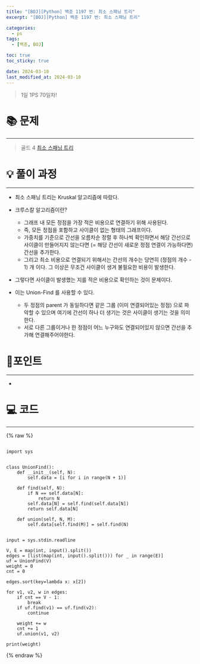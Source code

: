 ```yaml
---
title: "[BOJ][Python] 백준 1197 번: 최소 스패닝 트리"
excerpt: "[BOJ][Python] 백준 1197 번: 최소 스패닝 트리"

categories:
  - ps
tags:
  - [백준, BOJ]

toc: true
toc_sticky: true

date: 2024-03-10
last_modified_at: 2024-03-10
---
```


> 1일 1PS 70일차!

# 📚 문제

---

> 골드 4
> [최소 스패닝 트리](https://www.acmicpc.net/problem/1197)

# 💡 풀이 과정

---

- 최소 스패닝 트리는 Kruskal 알고리즘에 따랐다. 
- 크루스칼 알고리즘이란?
    - 그래프 내 모든 정점을 가장 적은 비용으로 연결하기 위해 사용된다.
    - 즉, 모든 정점을 포함하고 사이클이 없는 형태의 그래프이다.
    - 가중치를 기준으로 간선을 오름차순 정렬 후 하나씩 확인하면서 해당 간선으로 사이클이 만들어지지 않는다면 (= 해당 간선이 새로운 정점 연결이 가능하다면) 간선을 추가한다.
    - 그리고 최소 비용으로 연결되기 위해서는 간선의 개수는 당연히 (정점의 개수 - 1) 개 이다. 그 이상은 무조건 사이클이 생겨 불필요한 비용이 발생한다.

- 그렇다면 사이클이 발생했는 지를 적은 비용으로 확인하는 것이 문제이다. 
- 이는 Union-Find 를 사용할 수 있다.
    - 두 정점의 parent 가 동일하다면 같은 그룹 (이미 연결되어있는 정점) 으로 파악할 수 있으며 여기에 간선이 하나 더 생기는 것은 사이클이 생기는 것을 의미한다. 
    - 서로 다른 그룹이거나 한 정점이 어느 누구와도 연결되어있지 않으면 간선을 추가해 연결해주어야한다.


# 📌포인트

---

- 

# 💻 코드

---


{% raw %}

```

import sys


class UnionFind():
    def __init__(self, N):
        self.data = [i for i in range(N + 1)]

    def find(self, N):
        if N == self.data[N]:
            return N
        self.data[N] = self.find(self.data[N])
        return self.data[N]

    def union(self, N, M):
        self.data[self.find(M)] = self.find(N)


input = sys.stdin.readline

V, E = map(int, input().split())
edges = [list(map(int, input().split())) for _ in range(E)]
uf = UnionFind(V)
weight = 0
cnt = 0

edges.sort(key=lambda x: x[2])

for v1, v2, w in edges:
    if cnt == V - 1:
        break
    if uf.find(v1) == uf.find(v2):
        continue

    weight += w
    cnt += 1
    uf.union(v1, v2)

print(weight)

```

{% endraw %}
